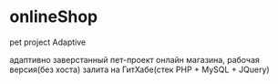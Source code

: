 # onlineShop
pet project
Adaptive


адаптивно заверстанный пет-проект онлайн магазина, рабочая версия(без хоста) залита на ГитХабе(стек PHP + MySQL + JQuery)
